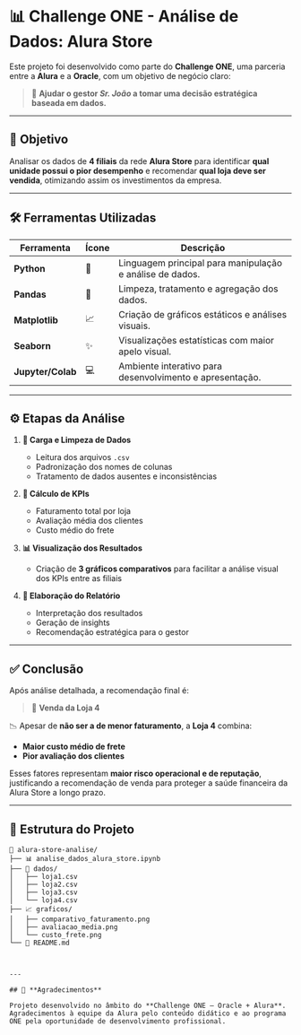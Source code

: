 # 📊 **Challenge ONE - Análise de Dados: Alura Store**

Este projeto foi desenvolvido como parte do **Challenge ONE**, uma parceria entre a **Alura** e a **Oracle**, com um objetivo de negócio claro:

> 🧠 **Ajudar o gestor *Sr. João* a tomar uma decisão estratégica baseada em dados.**

---

## 🎯 **Objetivo**

Analisar os dados de **4 filiais** da rede **Alura Store** para identificar **qual unidade possui o pior desempenho** e recomendar **qual loja deve ser vendida**, otimizando assim os investimentos da empresa.

---

## 🛠️ **Ferramentas Utilizadas**

| Ferramenta        | Ícone | Descrição                                                     |
|-------------------|-------|---------------------------------------------------------------|
| **Python**        | 🐍    | Linguagem principal para manipulação e análise de dados.       |
| **Pandas**        | 🐼    | Limpeza, tratamento e agregação dos dados.                    |
| **Matplotlib**    | 📈    | Criação de gráficos estáticos e análises visuais.             |
| **Seaborn**       | ✨    | Visualizações estatísticas com maior apelo visual.            |
| **Jupyter/Colab** | 💻    | Ambiente interativo para desenvolvimento e apresentação.       |

---

## ⚙️ **Etapas da Análise**

1. **🔌 Carga e Limpeza de Dados**  
   - Leitura dos arquivos `.csv`  
   - Padronização dos nomes de colunas  
   - Tratamento de dados ausentes e inconsistências  

2. **🧮 Cálculo de KPIs**  
   - Faturamento total por loja  
   - Avaliação média dos clientes  
   - Custo médio do frete  

3. **📊 Visualização dos Resultados**  
   - Criação de **3 gráficos comparativos** para facilitar a análise visual dos KPIs entre as filiais

4. **📝 Elaboração do Relatório**  
   - Interpretação dos resultados  
   - Geração de insights  
   - Recomendação estratégica para o gestor  

---

## ✅ **Conclusão**

Após análise detalhada, a recomendação final é:

> 🔻 **Venda da Loja 4**

📉 Apesar de **não ser a de menor faturamento**, a **Loja 4** combina:

- **Maior custo médio de frete**
- **Pior avaliação dos clientes**

Esses fatores representam **maior risco operacional e de reputação**, justificando a recomendação de venda para proteger a saúde financeira da Alura Store a longo prazo.

---

## 📂 **Estrutura do Projeto**

```text
📁 alura-store-analise/
├── 📊 analise_dados_alura_store.ipynb
├── 📄 dados/
│   ├── loja1.csv
│   ├── loja2.csv
│   ├── loja3.csv
│   └── loja4.csv
├── 📈 graficos/
│   ├── comparativo_faturamento.png
│   ├── avaliacao_media.png
│   └── custo_frete.png
└── 📃 README.md



---

## 🙌 **Agradecimentos**

Projeto desenvolvido no âmbito do **Challenge ONE – Oracle + Alura**.  
Agradecimentos à equipe da Alura pelo conteúdo didático e ao programa ONE pela oportunidade de desenvolvimento profissional.
